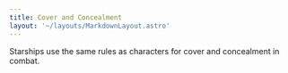 ```yaml
---
title: Cover and Concealment
layout: '~/layouts/MarkdownLayout.astro'
---
```

Starships use the same rules as characters for cover and concealment in
combat.

